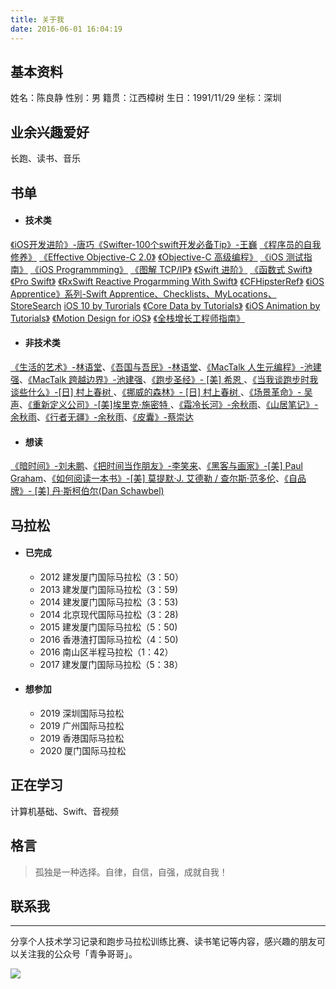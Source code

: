```yaml
---
title: 关于我
date: 2016-06-01 16:04:19
---
```


## 基本资料
姓名：陈良静
性别：男
籍贯：江西樟树
生日：1991/11/29
坐标：深圳

## 业余兴趣爱好
长跑、读书、音乐

## 书单
- #### 技术类 
[《iOS开发进阶》-唐巧](https://book.douban.com/subject/26287173/)[《Swifter-100个swift开发必备Tip》-王巍](https://book.douban.com/subject/26386453/)
[《程序员的自我修养》]()
[《Effective Objective-C 2.0》]()
[《Objective-C 高级编程》]()
[《iOS 测试指南》]()
[《iOS Programmming》]()
[《图解 TCP/IP》]()
[《Swift 进阶》]()
[《函数式 Swift》]()
[《Pro Swift》]()
[《RxSwift Reactive Progarmming With Swift》]()
[《CFHipsterRef》]()
[《iOS Apprentice》系列-Swift Apprentice、Checklists、MyLocations、StoreSearch]()
[iOS 10 by Turorials]()
[《Core Data by Tutorials》]()
[《iOS Animation by Tutorials》]()
[《Motion Design for iOS》](https://github.com/Cloudox/Motion-Design-for-iOS)
[《全栈增长工程师指南》]()

- #### 非技术类
[《生活的艺术》-林语堂](https://book.douban.com/subject/1492634/)、[《吾国与吾民》-林语堂](https://book.douban.com/subject/1491239/)、[《MacTalk 人生元编程》-池建强](https://book.douban.com/subject/25826578/)、[《MacTalk 跨越边界》-池建强](https://book.douban.com/subject/26663519/)、[《跑步圣经》- [美] 希恩 ](https://book.douban.com/subject/2340062/)、[《当我谈跑步时我谈些什么》-[日] 村上春树 ](https://book.douban.com/subject/3369600/)、[《挪威的森林》- [日] 村上春树 ](https://book.douban.com/subject/1046265/)、[《场景革命》- 吴声](https://book.douban.com/subject/26575141/)、[《重新定义公司》-[美]埃里克·施密特 ](https://book.douban.com/subject/26582822/)、[《霜冷长河》-余秋雨](https://book.douban.com/subject/1075495/)、[《山居笔记》-余秋雨](https://book.douban.com/subject/1001204/)、[《行者无疆》-余秋雨](https://book.douban.com/subject/1054889/)、[《皮囊》-蔡崇达](https://book.douban.com/subject/26278687/)

- #### 想读
[《暗时间》-刘未鹏](https://book.douban.com/subject/6709809/)、[《把时间当作朋友》-李笑来](https://book.douban.com/subject/3609132/)、[《黑客与画家》-[美] Paul Graham](https://book.douban.com/subject/6021440/)、[《如何阅读一本书》-[美] 莫提默·J. 艾德勒 / 查尔斯·范多伦](https://book.douban.com/subject/1013208/)、[《自品牌》- [美] 丹·斯柯伯尔(Dan Schawbel)](https://book.douban.com/subject/26687512/)

## 马拉松
- #### 已完成
	- 2012 建发厦门国际马拉松（3：50）
	- 2013 建发厦门国际马拉松（3：59)
	- 2014 建发厦门国际马拉松（3：53)
	- 2014 北京现代国际马拉松（3：28)
	- 2015 建发厦门国际马拉松（5：50)
	- 2016 香港渣打国际马拉松（4：50)
	- 2016 南山区半程马拉松（1：42）
	- 2017 建发厦门国际马拉松（5：38）
- #### 想参加
    - 2019 深圳国际马拉松
    - 2019 广州国际马拉松
    - 2019 香港国际马拉松
    - 2020 厦门国际马拉松

## 正在学习
计算机基础、Swift、音视频

## 格言
> 孤独是一种选择。自律，自信，自强，成就自我！

## 联系我

***

分享个人技术学习记录和跑步马拉松训练比赛、读书笔记等内容，感兴趣的朋友可以关注我的公众号「青争哥哥」。

![](http://liangjinggege.com/qrcode_for_gh_0be790c1f754_258.jpg)

